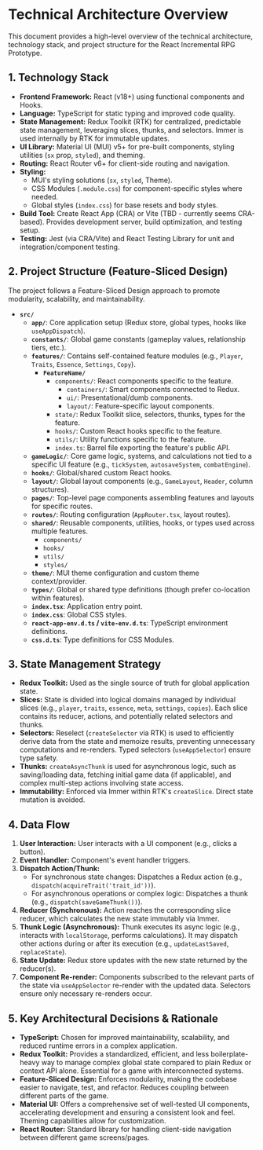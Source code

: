 # Technical Architecture Overview

This document provides a high-level overview of the technical architecture, technology stack, and project structure for the React Incremental RPG Prototype.

## 1. Technology Stack

*   **Frontend Framework:** React (v18+) using functional components and Hooks.
*   **Language:** TypeScript for static typing and improved code quality.
*   **State Management:** Redux Toolkit (RTK) for centralized, predictable state management, leveraging slices, thunks, and selectors. Immer is used internally by RTK for immutable updates.
*   **UI Library:** Material UI (MUI) v5+ for pre-built components, styling utilities (`sx` prop, `styled`), and theming.
*   **Routing:** React Router v6+ for client-side routing and navigation.
*   **Styling:**
    *   MUI's styling solutions (`sx`, `styled`, Theme).
    *   CSS Modules (`.module.css`) for component-specific styles where needed.
    *   Global styles (`index.css`) for base resets and body styles.
*   **Build Tool:** Create React App (CRA) or Vite (TBD - currently seems CRA-based). Provides development server, build optimization, and testing setup.
*   **Testing:** Jest (via CRA/Vite) and React Testing Library for unit and integration/component testing.

## 2. Project Structure (Feature-Sliced Design)

The project follows a Feature-Sliced Design approach to promote modularity, scalability, and maintainability.

*   **`src/`**
    *   **`app/`**: Core application setup (Redux store, global types, hooks like `useAppDispatch`).
    *   **`constants/`**: Global game constants (gameplay values, relationship tiers, etc.).
    *   **`features/`**: Contains self-contained feature modules (e.g., `Player`, `Traits`, `Essence`, `Settings`, `Copy`).
        *   **`FeatureName/`**
            *   `components/`: React components specific to the feature.
                *   `containers/`: Smart components connected to Redux.
                *   `ui/`: Presentational/dumb components.
                *   `layout/`: Feature-specific layout components.
            *   `state/`: Redux Toolkit slice, selectors, thunks, types for the feature.
            *   `hooks/`: Custom React hooks specific to the feature.
            *   `utils/`: Utility functions specific to the feature.
            *   `index.ts`: Barrel file exporting the feature's public API.
    *   **`gameLogic/`**: Core game logic, systems, and calculations not tied to a specific UI feature (e.g., `tickSystem`, `autosaveSystem`, `combatEngine`).
    *   **`hooks/`**: Global/shared custom React hooks.
    *   **`layout/`**: Global layout components (e.g., `GameLayout`, `Header`, column structures).
    *   **`pages/`**: Top-level page components assembling features and layouts for specific routes.
    *   **`routes/`**: Routing configuration (`AppRouter.tsx`, layout routes).
    *   **`shared/`**: Reusable components, utilities, hooks, or types used across multiple features.
        *   `components/`
        *   `hooks/`
        *   `utils/`
        *   `styles/`
    *   **`theme/`**: MUI theme configuration and custom theme context/provider.
    *   **`types/`**: Global or shared type definitions (though prefer co-location within features).
    *   **`index.tsx`**: Application entry point.
    *   **`index.css`**: Global CSS styles.
    *   **`react-app-env.d.ts` / `vite-env.d.ts`**: TypeScript environment definitions.
    *   **`css.d.ts`**: Type definitions for CSS Modules.

## 3. State Management Strategy

*   **Redux Toolkit:** Used as the single source of truth for global application state.
*   **Slices:** State is divided into logical domains managed by individual slices (e.g., `player`, `traits`, `essence`, `meta`, `settings`, `copies`). Each slice contains its reducer, actions, and potentially related selectors and thunks.
*   **Selectors:** Reselect (`createSelector` via RTK) is used to efficiently derive data from the state and memoize results, preventing unnecessary computations and re-renders. Typed selectors (`useAppSelector`) ensure type safety.
*   **Thunks:** `createAsyncThunk` is used for asynchronous logic, such as saving/loading data, fetching initial game data (if applicable), and complex multi-step actions involving state access.
*   **Immutability:** Enforced via Immer within RTK's `createSlice`. Direct state mutation is avoided.

## 4. Data Flow

1.  **User Interaction:** User interacts with a UI component (e.g., clicks a button).
2.  **Event Handler:** Component's event handler triggers.
3.  **Dispatch Action/Thunk:**
    *   For synchronous state changes: Dispatches a Redux action (e.g., `dispatch(acquireTrait('trait_id'))`).
    *   For asynchronous operations or complex logic: Dispatches a thunk (e.g., `dispatch(saveGameThunk())`).
4.  **Reducer (Synchronous):** Action reaches the corresponding slice reducer, which calculates the new state immutably via Immer.
5.  **Thunk Logic (Asynchronous):** Thunk executes its async logic (e.g., interacts with `localStorage`, performs calculations). It may dispatch other actions during or after its execution (e.g., `updateLastSaved`, `replaceState`).
6.  **State Update:** Redux store updates with the new state returned by the reducer(s).
7.  **Component Re-render:** Components subscribed to the relevant parts of the state via `useAppSelector` re-render with the updated data. Selectors ensure only necessary re-renders occur.

## 5. Key Architectural Decisions & Rationale

*   **TypeScript:** Chosen for improved maintainability, scalability, and reduced runtime errors in a complex application.
*   **Redux Toolkit:** Provides a standardized, efficient, and less boilerplate-heavy way to manage complex global state compared to plain Redux or context API alone. Essential for a game with interconnected systems.
*   **Feature-Sliced Design:** Enforces modularity, making the codebase easier to navigate, test, and refactor. Reduces coupling between different parts of the game.
*   **Material UI:** Offers a comprehensive set of well-tested UI components, accelerating development and ensuring a consistent look and feel. Theming capabilities allow for customization.
*   **React Router:** Standard library for handling client-side navigation between different game screens/pages.
